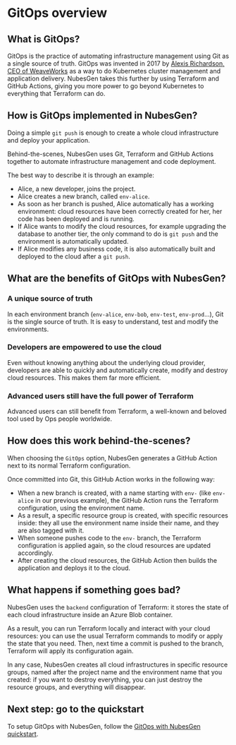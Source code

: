 # GitOps overview

## What is GitOps?

GitOps is the practice of automating infrastructure management using Git as a single source of truth.  GitOps was invented in 2017 by [Alexis Richardson, CEO of WeaveWorks](https://www.linkedin.com/in/richardsonalexis/) as a way to do Kubernetes cluster management and application delivery. NubesGen takes this further by using Terraform and GitHub Actions, giving you more power to go beyond Kubernetes to everything that Terraform can do.

## How is GitOps implemented in NubesGen?

Doing a simple `git push` is enough to create a whole cloud infrastructure and deploy your application.

Behind-the-scenes, NubesGen uses Git, Terraform and GitHub Actions together to automate infrastructure management and code deployment.

The best way to describe it is through an example:

- Alice, a new developer, joins the project.
- Alice creates a new branch, called `env-alice`.
- As soon as her branch is pushed, Alice automatically has a working environment: cloud resources have been correctly created for her, her code has been deployed and is running.
- If Alice wants to modify the cloud resources, for example upgrading the database to another tier, the only command to do is `git push` and the environment is automatically updated.
- If Alice modifies any business code, it is also automatically built and deployed to the cloud after a `git push`.

## What are the benefits of GitOps with NubesGen?

### A unique source of truth

In each environment branch (`env-alice`, `env-bob`, `env-test`, `env-prod`...), Git is the single source of truth. It is easy to understand, test and modify the environments.

### Developers are empowered to use the cloud

Even without knowing anything about the underlying cloud provider, developers are able to quickly and automatically create, modify and destroy cloud resources. This makes them far more efficient.

### Advanced users still have the full power of Terraform

Advanced users can still benefit from Terraform, a well-known and beloved tool used by Ops people worldwide.

## How does this work behind-the-scenes?

When choosing the `GitOps` option, NubesGen generates a GitHub Action next to its normal Terraform configuration.

Once committed into Git, this GitHub Action works in the following way:

- When a new branch is created, with a name starting with `env-` (like `env-alice` in our previous example), the GitHub Action runs the Terraform configuration, using the environment name.
- As a result, a specific resource group is created, with specific resources inside: they all use the environment name inside their name, and they are also tagged with it.
- When someone pushes code to the `env-` branch, the Terraform configuration is applied again, so the cloud resources are updated accordingly.
- After creating the cloud resources, the GitHub Action then builds the application and deploys it to the cloud.

## What happens if something goes bad?

NubesGen uses the `backend` configuration of Terraform: it stores the state of each cloud infrastructure inside an Azure Blob container.

As a result, you can run Terraform locally and interact with your cloud resources: you can use the usual Terraform commands to modify or apply the state that you need. Then, next time a commit is pushed to the branch, Terraform will apply its configuration again.

In any case, NubesGen creates all cloud infrastructures in specific resource groups, named after the project name and the environment name that you created: if you want to destroy everything, you can just destroy the resource groups, and everything will disappear.

## Next step: go to the quickstart

To setup GitOps with NubesGen, follow the [GitOps with NubesGen quickstart](gitops-quick-start/).
